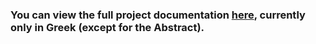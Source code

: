 ### You can view the full project documentation [here](https://example.com/Project%202%20Documentation.pdf), currently only in Greek (except for the Abstract).
